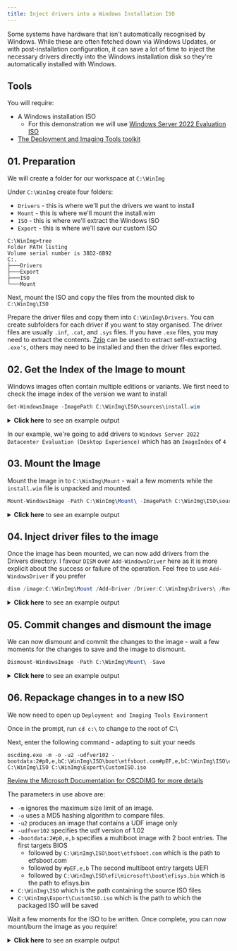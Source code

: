 ```yaml
---
title: Inject drivers into a Windows Installation ISO
---
```

Some systems have hardware that isn't automatically recognised by Windows. While these are often fetched down via Windows Updates, or with post-installation configuration, it can save a lot of time to inject the necessary drivers directly into the Windows installation disk so they're automatically installed with Windows.

## Tools

You will require:

- A Windows installation ISO
  - For this demonstration we will use [Windows Server 2022 Evaluation ISO](https://www.microsoft.com/en-gb/evalcenter/download-windows-server-2022)
- [The Deployment and Imaging Tools toolkit](https://docs.microsoft.com/en-us/windows-hardware/get-started/adk-install)

## 01. Preparation

We will create a folder for our workspace at `C:\WinImg`

Under `C:\WinImg` create four folders:

- `Drivers` - this is where we'll put the drivers we want to install
- `Mount` - this is where we'll mount the install.wim
- `ISO` - this is where we'll extract the Windows ISO
- `Export` - this is where we'll save our custom ISO

```dos
C:\WinImg>tree
Folder PATH listing
Volume serial number is 38D2-6B92
C:.
├───Drivers
├───Export
├───ISO
└───Mount
```

Next, mount the ISO and copy the files from the mounted disk to `C:\WinImg\ISO`

Prepare the driver files and copy them into `C:\WinImg\Drivers`. You can create subfolders for each driver if you want to stay organised. The driver files are usually `.inf`, `.cat`, and `.sys` files. If you have `.exe` files, you may need to extract the contents. [7zip](https://www.7-zip.org/download.html) can be used to extract self-extracting `.exe's`, others may need to be installed and then the driver files exported.

## 02. Get the Index of the Image to mount

Windows images often contain multiple editions or variants. We first need to check the image index of the version we want to install

```powershell title="powershell (elevated)"
Get-WindowsImage -ImagePath C:\WinImg\ISO\sources\install.wim
```

<details>
<summary>
<strong>Click here</strong> to see an example output
</summary>

```powershell
PS C:\> Get-WindowsImage -ImagePath C:\WinImg\ISO\sources\install.wim

ImageIndex       : 1
ImageName        : Windows Server 2022 Standard Evaluation
ImageDescription : (Recommended) This option omits most of the Windows graphical environment. Manage with a command
                   prompt and PowerShell, or remotely with Windows Admin Center or other tools.
ImageSize        : 8,351,119,400 bytes

ImageIndex       : 2
ImageName        : Windows Server 2022 Standard Evaluation (Desktop Experience)
ImageDescription : This option installs the full Windows graphical environment, consuming extra drive space. It can be
                   useful if you want to use the Windows desktop or have an app that requires it.
ImageSize        : 14,387,114,687 bytes

ImageIndex       : 3
ImageName        : Windows Server 2022 Datacenter Evaluation
ImageDescription : (Recommended) This option omits most of the Windows graphical environment. Manage with a command
                   prompt and PowerShell, or remotely with Windows Admin Center or other tools.
ImageSize        : 8,351,903,100 bytes

ImageIndex       : 4
ImageName        : Windows Server 2022 Datacenter Evaluation (Desktop Experience)
ImageDescription : This option installs the full Windows graphical environment, consuming extra drive space. It can be
                   useful if you want to use the Windows desktop or have an app that requires it.
ImageSize        : 14,385,600,817 bytes

```

</details>

In our example, we're going to add drivers to `Windows Server 2022 Datacenter Evaluation (Desktop Experience)` which has an `ImageIndex` of `4`

## 03. Mount the Image

Mount the Image in to `C:\WinImg\Mount` - wait a few moments while the `install.wim` file is unpacked and mounted.

```powershell title="powershell (elevated)"
Mount-WindowsImage -Path C:\WinImg\Mount\ -ImagePath C:\WinImg\ISO\sources\install.wim -Index 4
```

<details>
<summary>
<strong>Click here</strong> to see an example output
</summary>

```powershell
PS C:\> Mount-WindowsImage -Path C:\WinImg\Mount\ -ImagePath C:\WinImg\ISO\sources\install.wim -Index 4


Path          : C:\WinImg\Mount\
Online        : False
RestartNeeded : False
```

</details>

## 04. Inject driver files to the image

Once the image has been mounted, we can now add drivers from the Drivers directory.
I favour `DISM` over `Add-WindowsDriver` here as it is more explicit about the success or failure of the operation. Feel free to use `Add-WindowsDriver` if you prefer

```powershell title="powershell (elevated)
dism /image:C:\WinImg\Mount /Add-Driver /Driver:C:\WinImg\Drivers\ /Recurse
```

<details>
<summary>
<strong>Click here</strong> to see an example output
</summary>

```powershell
PS C:\> dism /image:C:\WinImg\Mount /Add-Driver /Driver:C:\WinImg\Drivers\ /Recurse

Deployment Image Servicing and Management tool
Version: 10.0.22621.1

Image Version: 10.0.20348.587

Searching for driver packages to install...
Found 3 driver package(s) to install.
Installing 1 of 3 - oem0.inf: The driver package was successfully installed.
Installing 2 of 3 - oem1.inf: The driver package was successfully installed.
Installing 3 of 3 - oem2.inf: The driver package was successfully installed.
The operation completed successfully.
```

</details>

## 05. Commit changes and dismount the image

We can now dismount and commit the changes to the image - wait a few moments for the changes to save and the image to dismount.

```powershell title="powershell (elevated)"
Dismount-WindowsImage -Path C:\WinImg\Mount\ -Save
```

<details>
<summary>
<strong>Click here</strong> to see an example output
</summary>

```powershell
PS C:\> Dismount-WindowsImage -Path C:\WinImg\Mount\ -Save


LogPath : C:\Windows\Logs\DISM\dism.log
```

</details>

## 06. Repackage changes in to a new ISO

We now need to open up `Deployment and Imaging Tools Environment`

Once in the prompt, run `cd c:\` to change to the root of C:\

Next, enter the following command - adapting to suit your needs

```dos
oscdimg.exe -m -o -u2 -udfver102 -bootdata:2#p0,e,bC:\WinImg\ISO\boot\etfsboot.com#pEF,e,bC:\WinImg\ISO\efi\microsoft\boot\efisys.bin C:\WinImg\ISO C:\WinImg\Export\CustomISO.iso
```

[Review the Microsoft Documentation for OSCDIMG for more details](https://learn.microsoft.com/en-us/windows-hardware/manufacture/desktop/oscdimg-command-line-options?view=windows-11)

The parameters in use above are:

- `-m` ignores the maximum size limit of an image.
- `-o` uses a MD5 hashing algorithm to compare files.
- `-u2` produces an image that contains a UDF image only
- `-udfver102` specifies the udf version of 1.02
- `-bootdata:2#p0,e,b` specifies a multiboot image with 2 boot entries. The first targets BIOS
  - followed by `C:\WinImg\ISO\boot\etfsboot.com` which is the path to etfsboot.com
  - followed by `#pEF,e,b` The second multiboot entry targets UEFI
  - followed by `C:\WinImg\ISO\efi\microsoft\boot\efisys.bin` which is the path to efisys.bin
- `C:\WinImg\ISO` which is the path containing the source ISO files
- `C:\WinImg\Export\CustomISO.iso` which is the path to which the packaged ISO will be saved

Wait a few moments for the ISO to be written. Once complete, you can now mount/burn the image as you require!

<details>
<summary>
<strong>Click here</strong> to see an example output
</summary>

```dos
c:\>oscdimg.exe -m -o -u2 -udfver102 -bootdata:2#p0,e,bC:\WinImg\ISO\boot\etfsboot.com#pEF,e,bC:\WinImg\ISO\efi\microsoft\boot\efisys.bin C:\WinImg\ISO C:\WinImg\Export\CustomISO.iso

OSCDIMG 2.56 CD-ROM and DVD-ROM Premastering Utility
Copyright (C) Microsoft, 1993-2012. All rights reserved.
Licensed only for producing Microsoft authorized content.


Scanning source tree (1000 files in 86 directories)
Scanning source tree complete (1021 files in 88 directories)

Computing directory information complete

Image file is 5068390400 bytes (before optimization)

Writing 1021 files in 88 directories to C:\WinImg\Export\CustomISO.iso

100% complete

Storage optimization saved 5 files, 28672 bytes (0% of image)

After optimization, image file is 5070641152 bytes
Space saved because of embedding, sparseness or optimization = 28672

Done.

```

</details>
